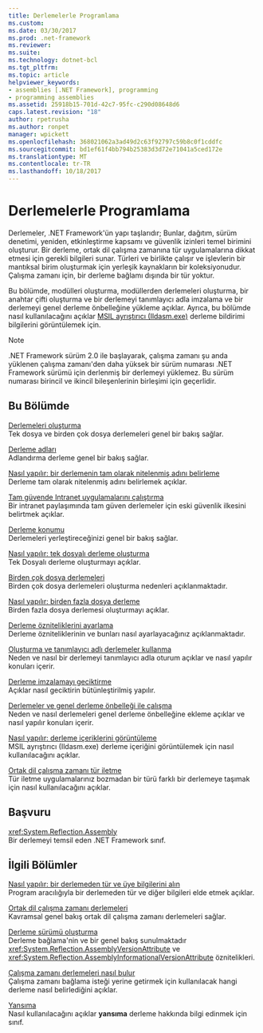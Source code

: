 ```yaml
---
title: Derlemelerle Programlama
ms.custom: 
ms.date: 03/30/2017
ms.prod: .net-framework
ms.reviewer: 
ms.suite: 
ms.technology: dotnet-bcl
ms.tgt_pltfrm: 
ms.topic: article
helpviewer_keywords:
- assemblies [.NET Framework], programming
- programming assemblies
ms.assetid: 25918b15-701d-42c7-95fc-c290d08648d6
caps.latest.revision: "18"
author: rpetrusha
ms.author: ronpet
manager: wpickett
ms.openlocfilehash: 368021062a3ad49d2c63f92797c59b8c0f1cddfc
ms.sourcegitcommit: bd1ef61f4bb794b25383d3d72e71041a5ced172e
ms.translationtype: MT
ms.contentlocale: tr-TR
ms.lasthandoff: 10/18/2017
---
```

# <a name="programming-with-assemblies"></a>Derlemelerle Programlama
Derlemeler, .NET Framework'ün yapı taşlarıdır; Bunlar, dağıtım, sürüm denetimi, yeniden, etkinleştirme kapsamı ve güvenlik izinleri temel birimini oluşturur. Bir derleme, ortak dil çalışma zamanına tür uygulamalarına dikkat etmesi için gerekli bilgileri sunar. Türleri ve birlikte çalışır ve işlevlerin bir mantıksal birim oluşturmak için yerleşik kaynakların bir koleksiyonudur. Çalışma zamanı için, bir derleme bağlamı dışında bir tür yoktur.  
  
 Bu bölümde, modülleri oluşturma, modüllerden derlemeleri oluşturma, bir anahtar çifti oluşturma ve bir derlemeyi tanımlayıcı adla imzalama ve bir derlemeyi genel derleme önbelleğine yükleme açıklar. Ayrıca, bu bölümde nasıl kullanılacağını açıklar [MSIL ayrıştırıcı (Ildasm.exe)](../../../docs/framework/tools/ildasm-exe-il-disassembler.md) derleme bildirimi bilgilerini görüntülemek için.  
  
> [!NOTE]
>  .NET Framework sürüm 2.0 ile başlayarak, çalışma zamanı şu anda yüklenen çalışma zamanı'den daha yüksek bir sürüm numarası .NET Framework sürümü için derlenmiş bir derlemeyi yüklemez. Bu sürüm numarası birincil ve ikincil bileşenlerinin birleşimi için geçerlidir.  
  
## <a name="in-this-section"></a>Bu Bölümde  
 [Derlemeleri oluşturma](../../../docs/framework/app-domains/create-assemblies.md)  
 Tek dosya ve birden çok dosya derlemeleri genel bir bakış sağlar.  
  
 [Derleme adları](../../../docs/framework/app-domains/assembly-names.md)  
 Adlandırma derleme genel bir bakış sağlar.  
  
 [Nasıl yapılır: bir derlemenin tam olarak nitelenmiş adını belirleme](../../../docs/framework/app-domains/how-to-determine-assembly-fully-qualified-name.md)  
 Derleme tam olarak nitelenmiş adını belirlemek açıklar.  
  
 [Tam güvende Intranet uygulamalarını çalıştırma](../../../docs/framework/app-domains/running-intranet-applications-in-full-trust.md)  
 Bir intranet paylaşımında tam güven derlemeler için eski güvenlik ilkesini belirtmek açıklar.  
  
 [Derleme konumu](../../../docs/framework/app-domains/assembly-location.md)  
 Derlemeleri yerleştireceğinizi genel bir bakış sağlar.  
  
 [Nasıl yapılır: tek dosyalı derleme oluşturma](../../../docs/framework/app-domains/how-to-build-a-single-file-assembly.md)  
 Tek Dosyalı derleme oluşturmayı açıklar.  
  
 [Birden çok dosya derlemeleri](../../../docs/framework/app-domains/multifile-assemblies.md)  
 Birden çok dosya derlemeleri oluşturma nedenleri açıklanmaktadır.  
  
 [Nasıl yapılır: birden fazla dosya derleme](../../../docs/framework/app-domains/how-to-build-a-multifile-assembly.md)  
 Birden fazla dosya derlemesi oluşturmayı açıklar.  
  
 [Derleme özniteliklerini ayarlama](../../../docs/framework/app-domains/set-assembly-attributes.md)  
 Derleme özniteliklerinin ve bunları nasıl ayarlayacağınız açıklanmaktadır.  
  
 [Oluşturma ve tanımlayıcı adlı derlemeler kullanma](../../../docs/framework/app-domains/create-and-use-strong-named-assemblies.md)  
 Neden ve nasıl bir derlemeyi tanımlayıcı adla oturum açıklar ve nasıl yapılır konuları içerir.  
  
 [Derleme imzalamayı geciktirme](../../../docs/framework/app-domains/delay-sign-assembly.md)  
 Açıklar nasıl geciktirin bütünleştirilmiş yapılır.  
  
 [Derlemeler ve genel derleme önbelleği ile çalışma](../../../docs/framework/app-domains/working-with-assemblies-and-the-gac.md)  
 Neden ve nasıl derlemeleri genel derleme önbelleğine ekleme açıklar ve nasıl yapılır konuları içerir.  
  
 [Nasıl yapılır: derleme içeriklerini görüntüleme](../../../docs/framework/app-domains/how-to-view-assembly-contents.md)  
 MSIL ayrıştırıcı (Ildasm.exe) derleme içeriğini görüntülemek için nasıl kullanılacağını açıklar.  
  
 [Ortak dil çalışma zamanı tür iletme](../../../docs/framework/app-domains/type-forwarding-in-the-common-language-runtime.md)  
 Tür iletme uygulamalarınız bozmadan bir türü farklı bir derlemeye taşımak için nasıl kullanılacağını açıklar.  
  
## <a name="reference"></a>Başvuru  
 <xref:System.Reflection.Assembly>  
 Bir derlemeyi temsil eden .NET Framework sınıf.  
  
## <a name="related-sections"></a>İlgili Bölümler  
 [Nasıl yapılır: bir derlemeden tür ve üye bilgilerini alın](../../../docs/framework/app-domains/how-to-obtain-type-and-member-information-from-an-assembly.md)  
 Program aracılığıyla bir derlemeden tür ve diğer bilgileri elde etmek açıklar.  
  
 [Ortak dil çalışma zamanı derlemeleri](../../../docs/framework/app-domains/assemblies-in-the-common-language-runtime.md)  
 Kavramsal genel bakış ortak dil çalışma zamanı derlemeleri sağlar.  
  
 [Derleme sürümü oluşturma](../../../docs/framework/app-domains/assembly-versioning.md)  
 Derleme bağlama'nin ve bir genel bakış sunulmaktadır <xref:System.Reflection.AssemblyVersionAttribute> ve <xref:System.Reflection.AssemblyInformationalVersionAttribute> öznitelikleri.  
  
 [Çalışma zamanı derlemeleri nasıl bulur](../../../docs/framework/deployment/how-the-runtime-locates-assemblies.md)  
 Çalışma zamanı bağlama isteği yerine getirmek için kullanılacak hangi derleme nasıl belirlediğini açıklar.  
  
 [Yansıma](../../../docs/framework/reflection-and-codedom/reflection.md)  
 Nasıl kullanılacağını açıklar **yansıma** derleme hakkında bilgi edinmek için sınıf.
